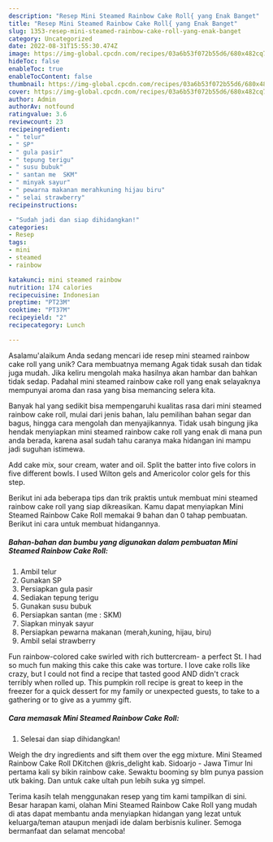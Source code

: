 ```yaml
---
description: "Resep Mini Steamed Rainbow Cake Roll{ yang Enak Banget"
title: "Resep Mini Steamed Rainbow Cake Roll{ yang Enak Banget"
slug: 1353-resep-mini-steamed-rainbow-cake-roll-yang-enak-banget
category: Uncategorized
date: 2022-08-31T15:55:30.474Z
image: https://img-global.cpcdn.com/recipes/03a6b53f072b55d6/680x482cq70/mini-steamed-rainbow-cake-roll-foto-resep-utama.jpg
hideToc: false
enableToc: true
enableTocContent: false
thumbnail: https://img-global.cpcdn.com/recipes/03a6b53f072b55d6/680x482cq70/mini-steamed-rainbow-cake-roll-foto-resep-utama.jpg
cover: https://img-global.cpcdn.com/recipes/03a6b53f072b55d6/680x482cq70/mini-steamed-rainbow-cake-roll-foto-resep-utama.jpg
author: Admin
authorAv: notfound
ratingvalue: 3.6
reviewcount: 23
recipeingredient:
- " telur"
- " SP"
- " gula pasir"
- " tepung terigu"
- " susu bubuk"
- " santan me  SKM"
- " minyak sayur"
- " pewarna makanan merahkuning hijau biru"
- " selai strawberry"
recipeinstructions:

- "Sudah jadi dan siap dihidangkan!"
categories:
- Resep
tags:
- mini
- steamed
- rainbow

katakunci: mini steamed rainbow 
nutrition: 174 calories
recipecuisine: Indonesian
preptime: "PT23M"
cooktime: "PT37M"
recipeyield: "2"
recipecategory: Lunch

---
```



Asalamu'alaikum Anda sedang mencari ide resep mini steamed rainbow cake roll yang unik? Cara membuatnya memang Agak tidak susah dan tidak juga mudah. Jika keliru mengolah maka hasilnya akan hambar dan bahkan tidak sedap. Padahal mini steamed rainbow cake roll yang enak selayaknya mempunyai aroma dan rasa yang bisa memancing selera kita.


Banyak hal yang sedikit bisa mempengaruhi kualitas rasa dari mini steamed rainbow cake roll, mulai dari jenis bahan, lalu pemilihan bahan segar dan bagus, hingga cara mengolah dan menyajikannya. Tidak usah bingung jika hendak menyiapkan mini steamed rainbow cake roll yang enak di mana pun anda berada, karena asal sudah tahu caranya maka hidangan ini mampu jadi suguhan istimewa.

Add cake mix, sour cream, water and oil. Split the batter into five colors in five different bowls. I used Wilton gels and Americolor color gels for this step.


Berikut ini ada beberapa tips dan trik praktis untuk membuat mini steamed rainbow cake roll yang siap dikreasikan. Kamu dapat menyiapkan Mini Steamed Rainbow Cake Roll memakai 9 bahan dan 0 tahap pembuatan. Berikut ini cara untuk membuat hidangannya.

<!--inarticleads1-->

##### Bahan-bahan dan bumbu yang digunakan dalam pembuatan Mini Steamed Rainbow Cake Roll:

1. Ambil  telur
1. Gunakan  SP
1. Persiapkan  gula pasir
1. Sediakan  tepung terigu
1. Gunakan  susu bubuk
1. Persiapkan  santan (me : SKM)
1. Siapkan  minyak sayur
1. Persiapkan  pewarna makanan (merah,kuning, hijau, biru)
1. Ambil  selai strawberry


Fun rainbow-colored cake swirled with rich buttercream- a perfect St. I had so much fun making this cake this cake was torture. I love cake rolls like crazy, but I could not find a recipe that tasted good AND didn&#39;t crack terribly when rolled up. This pumpkin roll recipe is great to keep in the freezer for a quick dessert for my family or unexpected guests, to take to a gathering or to give as a yummy gift. 

<!--inarticleads2-->

##### Cara memasak Mini Steamed Rainbow Cake Roll:


1. Selesai dan siap dihidangkan!

Weigh the dry ingredients and sift them over the egg mixture. Mini Steamed Rainbow Cake Roll DKitchen @kris_delight kab. Sidoarjo - Jawa Timur Ini pertama kali sy bikin rainbow cake. Sewaktu booming sy blm punya passion utk baking. Dan untuk cake ultah pun lebih suka yg simpel. 

Terima kasih telah menggunakan resep yang tim kami tampilkan di sini. Besar harapan kami, olahan Mini Steamed Rainbow Cake Roll yang mudah di atas dapat membantu anda menyiapkan hidangan yang lezat untuk keluarga/teman ataupun menjadi ide dalam berbisnis kuliner. Semoga bermanfaat dan selamat mencoba!

